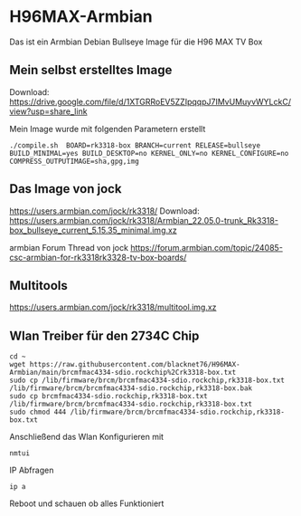 # H96MAX-Armbian

Das ist ein Armbian Debian Bullseye Image für die H96 MAX TV Box

## Mein selbst erstelltes Image
Download:
https://drive.google.com/file/d/1XTGRRoEV5ZZIpqqpJ7IMvUMuyvWYLckC/view?usp=share_link

Mein Image wurde mit folgenden Parametern erstellt
```
./compile.sh  BOARD=rk3318-box BRANCH=current RELEASE=bullseye BUILD_MINIMAL=yes BUILD_DESKTOP=no KERNEL_ONLY=no KERNEL_CONFIGURE=no COMPRESS_OUTPUTIMAGE=sha,gpg,img
```

##  Das Image von jock
https://users.armbian.com/jock/rk3318/
Download:
https://users.armbian.com/jock/rk3318/Armbian_22.05.0-trunk_Rk3318-box_bullseye_current_5.15.35_minimal.img.xz

armbian Forum Thread von jock
https://forum.armbian.com/topic/24085-csc-armbian-for-rk3318rk3328-tv-box-boards/


## Multitools
https://users.armbian.com/jock/rk3318/multitool.img.xz

## Wlan Treiber für den 2734C Chip
```
cd ~
wget https://raw.githubusercontent.com/blacknet76/H96MAX-Armbian/main/brcmfmac4334-sdio.rockchip%2Crk3318-box.txt
sudo cp /lib/firmware/brcm/brcmfmac4334-sdio.rockchip,rk3318-box.txt /lib/firmware/brcm/brcmfmac4334-sdio.rockchip,rk3318-box.bak
sudo cp brcmfmac4334-sdio.rockchip,rk3318-box.txt /lib/firmware/brcm/brcmfmac4334-sdio.rockchip,rk3318-box.txt
sudo chmod 444 /lib/firmware/brcm/brcmfmac4334-sdio.rockchip,rk3318-box.txt
```

Anschließend das Wlan Konfigurieren mit
```
nmtui
```

IP Abfragen
```
ip a
```

Reboot und schauen ob alles Funktioniert